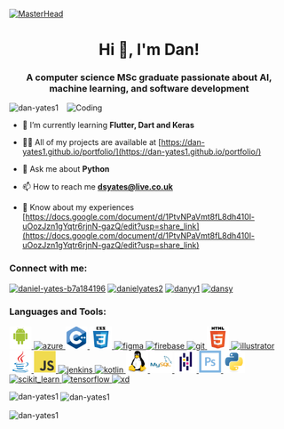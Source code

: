 [![MasterHead](https://thinkhwi.com/wp-content/uploads/2020/07/space-exploration-banner.jpg)](https://rishavchanda.io)
<h1 align="center">Hi 👋, I'm Dan!</h1>
<h3 align="center">A computer science MSc graduate passionate about AI, machine learning, and software development</h3>

<img align="right" alt="Coding" width="400" src="https://external-content.duckduckgo.com/iu/?u=https%3A%2F%2Fmedia2.giphy.com%2Fmedia%2F11jacPItBsJDLa%2Fsource.gif&f=1&nofb=1&ipt=07c3a5a436a9d06cd72dd2b556eb2ca6f3ce3246d1232c9f39af56e75e21f487&ipo=images">

<p align="left"> <img src="https://komarev.com/ghpvc/?username=dan-yates1&label=Profile%20views&color=0e75b6&style=flat" alt="dan-yates1" /> </p>

- 🌱 I’m currently learning **Flutter, Dart and Keras**

- 👨‍💻 All of my projects are available at [https://dan-yates1.github.io/portfolio/](https://dan-yates1.github.io/portfolio/)

- 💬 Ask me about **Python**

- 📫 How to reach me **dsyates@live.co.uk**

- 📄 Know about my experiences [https://docs.google.com/document/d/1PtvNPaVmt8fL8dh410l-uOozJzn1gYqtr6rjnN-gazQ/edit?usp=share_link](https://docs.google.com/document/d/1PtvNPaVmt8fL8dh410l-uOozJzn1gYqtr6rjnN-gazQ/edit?usp=share_link)

<h3 align="left">Connect with me:</h3>
<p align="left">
<a href="https://linkedin.com/in/daniel-yates-b7a184196" target="blank"><img align="center" src="https://raw.githubusercontent.com/rahuldkjain/github-profile-readme-generator/master/src/images/icons/Social/linked-in-alt.svg" alt="daniel-yates-b7a184196" height="30" width="40" /></a>
<a href="https://kaggle.com/danielyates2" target="blank"><img align="center" src="https://raw.githubusercontent.com/rahuldkjain/github-profile-readme-generator/master/src/images/icons/Social/kaggle.svg" alt="danielyates2" height="30" width="40" /></a>
<a href="https://www.hackerrank.com/danyy1" target="blank"><img align="center" src="https://raw.githubusercontent.com/rahuldkjain/github-profile-readme-generator/master/src/images/icons/Social/hackerrank.svg" alt="danyy1" height="30" width="40" /></a>
<a href="https://www.leetcode.com/dansy" target="blank"><img align="center" src="https://raw.githubusercontent.com/rahuldkjain/github-profile-readme-generator/master/src/images/icons/Social/leet-code.svg" alt="dansy" height="30" width="40" /></a>
</p>

<h3 align="left">Languages and Tools:</h3>
<p align="left"> <a href="https://developer.android.com" target="_blank" rel="noreferrer"> <img src="https://raw.githubusercontent.com/devicons/devicon/master/icons/android/android-original-wordmark.svg" alt="android" width="40" height="40"/> </a> <a href="https://azure.microsoft.com/en-in/" target="_blank" rel="noreferrer"> <img src="https://www.vectorlogo.zone/logos/microsoft_azure/microsoft_azure-icon.svg" alt="azure" width="40" height="40"/> </a> <a href="https://www.w3schools.com/cpp/" target="_blank" rel="noreferrer"> <img src="https://raw.githubusercontent.com/devicons/devicon/master/icons/cplusplus/cplusplus-original.svg" alt="cplusplus" width="40" height="40"/> </a> <a href="https://www.w3schools.com/css/" target="_blank" rel="noreferrer"> <img src="https://raw.githubusercontent.com/devicons/devicon/master/icons/css3/css3-original-wordmark.svg" alt="css3" width="40" height="40"/> </a> <a href="https://www.figma.com/" target="_blank" rel="noreferrer"> <img src="https://www.vectorlogo.zone/logos/figma/figma-icon.svg" alt="figma" width="40" height="40"/> </a> <a href="https://firebase.google.com/" target="_blank" rel="noreferrer"> <img src="https://www.vectorlogo.zone/logos/firebase/firebase-icon.svg" alt="firebase" width="40" height="40"/> </a> <a href="https://git-scm.com/" target="_blank" rel="noreferrer"> <img src="https://www.vectorlogo.zone/logos/git-scm/git-scm-icon.svg" alt="git" width="40" height="40"/> </a> <a href="https://www.w3.org/html/" target="_blank" rel="noreferrer"> <img src="https://raw.githubusercontent.com/devicons/devicon/master/icons/html5/html5-original-wordmark.svg" alt="html5" width="40" height="40"/> </a> <a href="https://www.adobe.com/in/products/illustrator.html" target="_blank" rel="noreferrer"> <img src="https://www.vectorlogo.zone/logos/adobe_illustrator/adobe_illustrator-icon.svg" alt="illustrator" width="40" height="40"/> </a> <a href="https://www.java.com" target="_blank" rel="noreferrer"> <img src="https://raw.githubusercontent.com/devicons/devicon/master/icons/java/java-original.svg" alt="java" width="40" height="40"/> </a> <a href="https://developer.mozilla.org/en-US/docs/Web/JavaScript" target="_blank" rel="noreferrer"> <img src="https://raw.githubusercontent.com/devicons/devicon/master/icons/javascript/javascript-original.svg" alt="javascript" width="40" height="40"/> </a> <a href="https://www.jenkins.io" target="_blank" rel="noreferrer"> <img src="https://www.vectorlogo.zone/logos/jenkins/jenkins-icon.svg" alt="jenkins" width="40" height="40"/> </a> <a href="https://kotlinlang.org" target="_blank" rel="noreferrer"> <img src="https://www.vectorlogo.zone/logos/kotlinlang/kotlinlang-icon.svg" alt="kotlin" width="40" height="40"/> </a> <a href="https://www.linux.org/" target="_blank" rel="noreferrer"> <img src="https://raw.githubusercontent.com/devicons/devicon/master/icons/linux/linux-original.svg" alt="linux" width="40" height="40"/> </a> <a href="https://www.mysql.com/" target="_blank" rel="noreferrer"> <img src="https://raw.githubusercontent.com/devicons/devicon/master/icons/mysql/mysql-original-wordmark.svg" alt="mysql" width="40" height="40"/> </a> <a href="https://pandas.pydata.org/" target="_blank" rel="noreferrer"> <img src="https://raw.githubusercontent.com/devicons/devicon/2ae2a900d2f041da66e950e4d48052658d850630/icons/pandas/pandas-original.svg" alt="pandas" width="40" height="40"/> </a> <a href="https://www.photoshop.com/en" target="_blank" rel="noreferrer"> <img src="https://raw.githubusercontent.com/devicons/devicon/master/icons/photoshop/photoshop-line.svg" alt="photoshop" width="40" height="40"/> </a> <a href="https://www.python.org" target="_blank" rel="noreferrer"> <img src="https://raw.githubusercontent.com/devicons/devicon/master/icons/python/python-original.svg" alt="python" width="40" height="40"/> </a> <a href="https://scikit-learn.org/" target="_blank" rel="noreferrer"> <img src="https://upload.wikimedia.org/wikipedia/commons/0/05/Scikit_learn_logo_small.svg" alt="scikit_learn" width="40" height="40"/> </a> <a href="https://www.tensorflow.org" target="_blank" rel="noreferrer"> <img src="https://www.vectorlogo.zone/logos/tensorflow/tensorflow-icon.svg" alt="tensorflow" width="40" height="40"/> </a> <a href="https://www.adobe.com/products/xd.html" target="_blank" rel="noreferrer"> <img src="https://cdn.worldvectorlogo.com/logos/adobe-xd.svg" alt="xd" width="40" height="40"/> </a> </p>

<p><img align="left" src="https://github-readme-stats.vercel.app/api/top-langs?username=dan-yates1&show_icons=true&locale=en&layout=compact" alt="dan-yates1" /></p>

<p>&nbsp;<img align="center" src="https://github-readme-stats.vercel.app/api?username=dan-yates1&show_icons=true&locale=en" alt="dan-yates1" /></p>

<p><img align="center" src="https://github-readme-streak-stats.herokuapp.com/?user=dan-yates1&" alt="dan-yates1" /></p>
